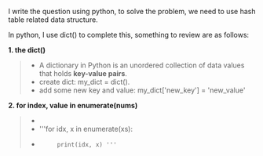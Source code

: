 I write the question using python, to solve the problem, we need to use hash table related data structure.

In python, I use dict() to complete this, something to review are  as follows:

**1.  the dict()**

>+ A dictionary in Python is an unordered collection of data values that holds **key-value pairs**.
>+ create dict: my_dict = dict().
>+ add some new key and value: my_dict['new_key'] = 'new_value'

**2.  for index, value in enumerate(nums)**

>+   
>+   '''for idx, x in enumerate(xs):
>+          print(idx, x) '''
